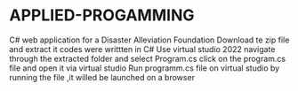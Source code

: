 # APPLIED-PROGAMMING
C#  web application for a Disaster Alleviation Foundation
Download te zip file and extract it
codes were writtten in C#
Use virtual studio 2022
navigate through the extracted folder and select Program.cs
click on the program.cs file and open it via virtual studio
Run programm.cs file on virtual studio
by running the file ,it willed be launched on a browser 
